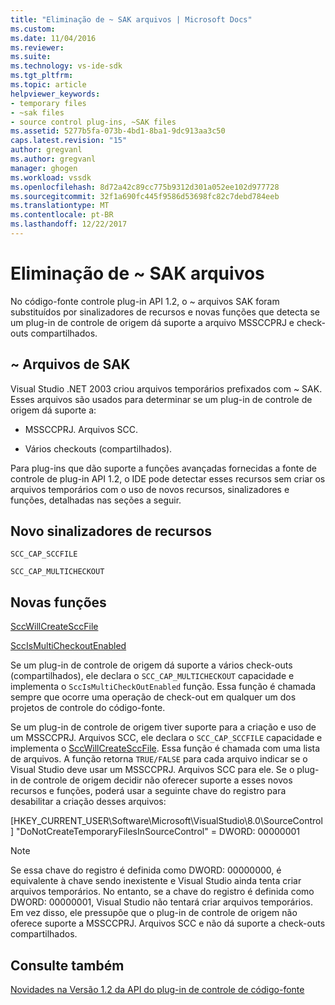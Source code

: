 ```yaml
---
title: "Eliminação de ~ SAK arquivos | Microsoft Docs"
ms.custom: 
ms.date: 11/04/2016
ms.reviewer: 
ms.suite: 
ms.technology: vs-ide-sdk
ms.tgt_pltfrm: 
ms.topic: article
helpviewer_keywords:
- temporary files
- ~sak files
- source control plug-ins, ~SAK files
ms.assetid: 5277b5fa-073b-4bd1-8ba1-9dc913aa3c50
caps.latest.revision: "15"
author: gregvanl
ms.author: gregvanl
manager: ghogen
ms.workload: vssdk
ms.openlocfilehash: 8d72a42c89cc775b9312d301a052ee102d977728
ms.sourcegitcommit: 32f1a690fc445f9586d53698fc82c7debd784eeb
ms.translationtype: MT
ms.contentlocale: pt-BR
ms.lasthandoff: 12/22/2017
---
```

# <a name="elimination-of-sak-files"></a>Eliminação de ~ SAK arquivos
No código-fonte controle plug-in API 1.2, o ~ arquivos SAK foram substituídos por sinalizadores de recursos e novas funções que detecta se um plug-in de controle de origem dá suporte a arquivo MSSCCPRJ e check-outs compartilhados.  
  
## <a name="sak-files"></a>~ Arquivos de SAK  
 Visual Studio .NET 2003 criou arquivos temporários prefixados com ~ SAK. Esses arquivos são usados para determinar se um plug-in de controle de origem dá suporte a:  
  
-   MSSCCPRJ. Arquivos SCC.  
  
-   Vários checkouts (compartilhados).  
  
 Para plug-ins que dão suporte a funções avançadas fornecidas a fonte de controle de plug-in API 1.2, o IDE pode detectar esses recursos sem criar os arquivos temporários com o uso de novos recursos, sinalizadores e funções, detalhadas nas seções a seguir.  
  
## <a name="new-capability-flags"></a>Novo sinalizadores de recursos  
 `SCC_CAP_SCCFILE`  
  
 `SCC_CAP_MULTICHECKOUT`  
  
## <a name="new-functions"></a>Novas funções  
 [SccWillCreateSccFile](../../extensibility/sccwillcreatesccfile-function.md)  
  
 [SccIsMultiCheckoutEnabled](../../extensibility/sccismulticheckoutenabled-function.md)  
  
 Se um plug-in de controle de origem dá suporte a vários check-outs (compartilhados), ele declara o `SCC_CAP_MULTICHECKOUT` capacidade e implementa o `SccIsMultiCheckOutEnabled` função. Essa função é chamada sempre que ocorre uma operação de check-out em qualquer um dos projetos de controle do código-fonte.  
  
 Se um plug-in de controle de origem tiver suporte para a criação e uso de um MSSCCPRJ. Arquivos SCC, ele declara o `SCC_CAP_SCCFILE` capacidade e implementa o [SccWillCreateSccFile](../../extensibility/sccwillcreatesccfile-function.md). Essa função é chamada com uma lista de arquivos. A função retorna `TRUE/FALSE` para cada arquivo indicar se o Visual Studio deve usar um MSSCCPRJ. Arquivos SCC para ele. Se o plug-in de controle de origem decidir não oferecer suporte a esses novos recursos e funções, poderá usar a seguinte chave do registro para desabilitar a criação desses arquivos:  
  
 [HKEY_CURRENT_USER\Software\Microsoft\VisualStudio\8.0\SourceControl] "DoNotCreateTemporaryFilesInSourceControl" = DWORD: 00000001  
  
> [!NOTE]
>  Se essa chave do registro é definida como DWORD: 00000000, é equivalente à chave sendo inexistente e Visual Studio ainda tenta criar arquivos temporários. No entanto, se a chave do registro é definida como DWORD: 00000001, Visual Studio não tentará criar arquivos temporários. Em vez disso, ele pressupõe que o plug-in de controle de origem não oferece suporte a MSSCCPRJ. Arquivos SCC e não dá suporte a check-outs compartilhados.  
  
## <a name="see-also"></a>Consulte também  
 [Novidades na Versão 1.2 da API do plug-in de controle de código-fonte](../../extensibility/internals/what-s-new-in-the-source-control-plug-in-api-version-1-2.md)